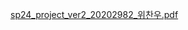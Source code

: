 [sp24_project_ver2_20202982_위찬우.pdf](https://github.com/user-attachments/files/20213567/sp24_project_ver2_20202982_.pdf)
